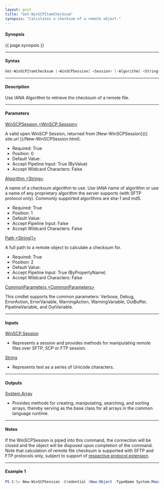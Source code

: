```yaml
---
layout: post
title: "Get-WinSCPItemChecksum"
synopsis: "Calculates a checksum of a remote object."
---
```


#### **Synopsis**

{{ page.synopsis }}

---

#### **Syntax**

```powershell
Get-WinSCPItemChecksum [-WinSCPSession] <Session> [-Algorithm] <String> [-Path] <String[]> [<CommonParameters>]
```

---

#### **Description**

Use IANA Algorithm to retrieve the checksum of a remote file.

---

#### **Parameters**

[WinSCPSession \<WinSCP.Session\>](http://winscp.net/eng/docs/library_session)

A valid open WinSCP Session, returned from [New-WinSCPSession]({{ site.url }}/New-WinSCPSession.html).

* Required: True
* Position: 0
* Default Value:
* Accept Pipeline Input: True (ByValue)
* Accept Wildcard Characters: False

[Algorithm \<String\>](http://winscp.net/eng/docs/library_session_calculatefilechecksum)

A name of a checksum algorithm to use. Use IANA name of algorithm or use a name of any proprietary algorithm the server supports (with SFTP protocol only). Commonly supported algorithms are sha-1 and md5.

* Required: True
* Position: 1
* Default Value:
* Accept Pipeline Input: False
* Accept Wildcard Characters: False

[Path \<String\[\]\>](http://winscp.net/eng/docs/library_session_getfileinfo)

A full path to a remote object to calculate a checksum for.

* Required: True
* Position: 2
* Default Value:
* Accept Pipeline Input: True (ByPropertyName)
* Accept Wildcard Characters: False

[CommonParameters \<CommonParameters\>](http://go.microsoft.com/fwlink/?LinkID=113216)

This cmdlet supports the common parameters: Verbose, Debug, ErrorAction, ErrorVariable, WarningAction, WarningVariable, OutBuffer, PipelineVariable, and OutVariable.

---

#### **Inputs**

[WinSCP.Session](http://winscp.net/eng/docs/library_session)

* Represents a session and provides methods for manipulating remote files over SFTP, SCP or FTP session.

[String](https://msdn.microsoft.com/en-us/library/system.string(v=vs.110).aspx)

* Represents text as a series of Unicode characters.

---

#### **Outputs**

[System.Array](https://msdn.microsoft.com/en-us/library/system.array(v=vs.110).aspx)

* Provides methods for creating, manipulating, searching, and sorting arrays, thereby serving as the base class for all arrays in the common language runtime.

---

#### **Notes**

If the WinSCPSession is piped into this command, the connection will be closed and the object will be disposed upon completion of the command.
Note that calculation of remote file checksum is supported with SFTP and FTP protocols only, subject to support of [respective protocol extension](http://winscp.net/eng/docs/protocols). 

---

#### **Example 1**

```powershell
PS C:\> New-WinSCPSession -Credential (New-Object -TypeName System.Managemnet.Automation.PSCredential -ArgumentList $env:USERNAME, (New-Object -TypeName System.Security.SecureString)) -Hostname 'myftphost.org' -Protocol Ftp | Get-WinSCPItemChecksum -Algorithm 'sha-1' -Path '/rDir/file.txt'
```